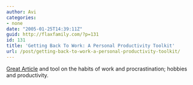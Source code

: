 ```yaml
---
author: Avi
categories:
- none
date: "2005-01-25T14:39:11Z"
guid: http://flaxfamily.com/?p=131
id: 131
title: 'Getting Back To Work: A Personal Productivity Toolkit'
url: /post/getting-back-to-work-a-personal-productivity-toolkit/
---
```

[Great Article](http://www.marktaw.com/blog/GettingBackToWork.html) and tool on the habits of work and procrastination; hobbies and productivity.